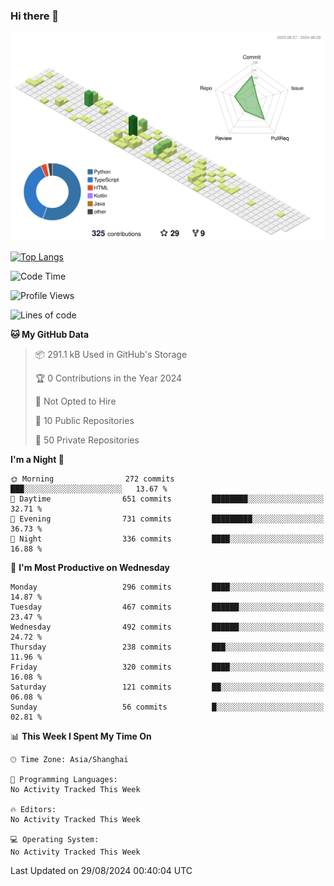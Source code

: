 ### Hi there 👋

![](./profile-3d-contrib/profile-green-animate.svg)

 

[![Top Langs](https://github-readme-stats.vercel.app/api/top-langs/?username=fly2tomato)](https://github.com/anuraghazra/github-readme-stats)


 

<!--START_SECTION:waka-->
![Code Time](http://img.shields.io/badge/Code%20Time-5%20hrs%2042%20mins-blue)

![Profile Views](http://img.shields.io/badge/Profile%20Views-11-blue)

![Lines of code](https://img.shields.io/badge/From%20Hello%20World%20I%27ve%20Written-519.8%20thousand%20lines%20of%20code-blue)

**🐱 My GitHub Data** 

> 📦 291.1 kB Used in GitHub's Storage 
 > 
> 🏆 0 Contributions in the Year 2024
 > 
> 🚫 Not Opted to Hire
 > 
> 📜 10 Public Repositories 
 > 
> 🔑 50 Private Repositories 
 > 
**I'm a Night 🦉** 

```text
🌞 Morning                272 commits         ███░░░░░░░░░░░░░░░░░░░░░░   13.67 % 
🌆 Daytime                651 commits         ████████░░░░░░░░░░░░░░░░░   32.71 % 
🌃 Evening                731 commits         █████████░░░░░░░░░░░░░░░░   36.73 % 
🌙 Night                  336 commits         ████░░░░░░░░░░░░░░░░░░░░░   16.88 % 
```
📅 **I'm Most Productive on Wednesday** 

```text
Monday                   296 commits         ████░░░░░░░░░░░░░░░░░░░░░   14.87 % 
Tuesday                  467 commits         ██████░░░░░░░░░░░░░░░░░░░   23.47 % 
Wednesday                492 commits         ██████░░░░░░░░░░░░░░░░░░░   24.72 % 
Thursday                 238 commits         ███░░░░░░░░░░░░░░░░░░░░░░   11.96 % 
Friday                   320 commits         ████░░░░░░░░░░░░░░░░░░░░░   16.08 % 
Saturday                 121 commits         ██░░░░░░░░░░░░░░░░░░░░░░░   06.08 % 
Sunday                   56 commits          █░░░░░░░░░░░░░░░░░░░░░░░░   02.81 % 
```


📊 **This Week I Spent My Time On** 

```text
🕑︎ Time Zone: Asia/Shanghai

💬 Programming Languages: 
No Activity Tracked This Week

🔥 Editors: 
No Activity Tracked This Week

💻 Operating System: 
No Activity Tracked This Week
```


 Last Updated on 29/08/2024 00:40:04 UTC
<!--END_SECTION:waka-->
